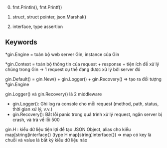 0. fmt.Println(), fmt.Printf()

1. struct, struct pointer, json.Marshal()

2. interface, type assertion


## Keywords
*gin.Engine = toàn bộ web server Gin, instance của Gin

*gin.Context = toàn bộ thông tin của request + response + tiện ích để xử lý chúng trong Gin -> 1 request cụ thể đang được xử lý bởi server đó

gin.Default() = gin.New() + gin.Logger() + gin.Recovery() => tạo ra đối tượng *gin.Engine

gin.Logger() và gin.Recovery() là 2 middleware
+ gin.Logger(): Ghi log ra console cho mỗi request (method, path, status, thời gian xử lý, v.v.)
+ gin.Recovery(): Bắt lỗi panic trong quá trình xử lý request, ngăn server bị crash, và trả về lỗi 500

gin.H : kiểu dữ liệu tiện lợi để tạo JSON Object, alias cho kiểu map[string]interface{} (type H map[string]interface{}) => map có key là chuỗi và value là bất kỳ kiểu dữ liệu nào